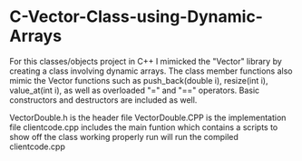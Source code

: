 # C-Vector-Class-using-Dynamic-Arrays
For this classes/objects project in C++ I mimicked the "Vector" library by creating a class involving dynamic arrays. The class member functions also mimic the Vector functions such as push_back(double i), resize(int i), value_at(int i), as well as overloaded "=" and "==" operators. Basic constructors and destructors are included as well.

VectorDouble.h is the header file
VectorDouble.CPP is the implementation file 
clientcode.cpp includes the main funtion which contains a scripts to show off the class working properly
run will run the compiled clientcode.cpp
